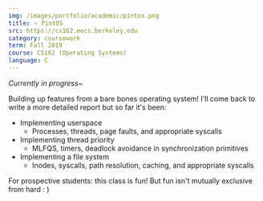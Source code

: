 ```yaml
---
img: /images/portfolio/academic/pintos.png
title: ⭐ PintOS
src: https://cs162.eecs.berkeley.edu
category: coursework
term: Fall 2019
course: CS162 (Operating Systems)
language: C
---
```


*Currently in progress~*

Building up features from a bare bones operating system! I'll come back to write a more detailed
report but so far it's been:

* Implementing userspace 
    * Processes, threads, page faults, and appropriate syscalls
* Implementing thread priority
    * MLFQS, timers, deadlock avoidance in synchronization primitives
* Implementing a file system
    * Inodes, syscalls, path resolution, caching, and appropriate syscalls

For prospective students: this class is fun! But fun isn't mutually exclusive from hard : )